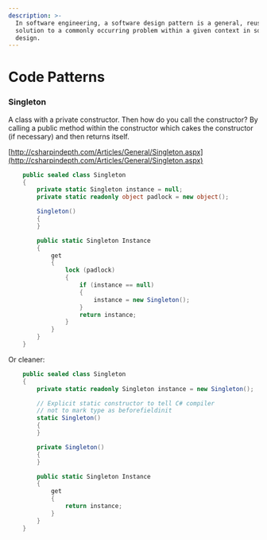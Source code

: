 ```yaml
---
description: >-
  In software engineering, a software design pattern is a general, reusable
  solution to a commonly occurring problem within a given context in software
  design.
---
```


# Code Patterns

### Singleton

A class with a private constructor. Then how do you call the constructor? By calling a public method within the constructor which cakes the constructor \(if necessary\) and then returns itself.

[http://csharpindepth.com/Articles/General/Singleton.aspx](http://csharpindepth.com/Articles/General/Singleton.aspx)

```csharp
    public sealed class Singleton
    {
        private static Singleton instance = null;
        private static readonly object padlock = new object();

        Singleton()
        {
        }

        public static Singleton Instance
        {
            get
            {
                lock (padlock)
                {
                    if (instance == null)
                    {
                        instance = new Singleton();
                    }
                    return instance;
                }
            }
        }
    }
```

Or cleaner:

```csharp
    public sealed class Singleton
    {
        private static readonly Singleton instance = new Singleton();

        // Explicit static constructor to tell C# compiler
        // not to mark type as beforefieldinit
        static Singleton()
        {
        }

        private Singleton()
        {
        }

        public static Singleton Instance
        {
            get
            {
                return instance;
            }
        }
    }
```

